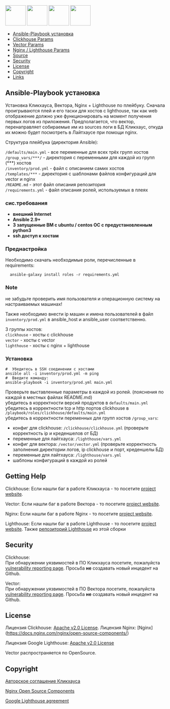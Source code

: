 <img src="https://lh3.googleusercontent.com/JsGtt7BHEbHhQl5OzJikROL49WGoN0fBNcU_mvLRjWqx7nm7r7rzdG0DpET4qcK1FhNkFpcKf600G-Eoxx-_q3D4iA=s120" height="64px"/>

<img src="https://1000logos.net/wp-content/uploads/2020/08/Nginx-Logo.png" height="64px"/>

<img src="https://external-content.duckduckgo.com/iu/?u=https%3A%2F%2Fpic1.zhimg.com%2Fv2-7274d4af687f7812cb4c09ef147242db_720w.jpg%3Fsource%3D172ae18b&f=1&nofb=1&ipt=d7e1e1ab7d445fb1cc888f914142808d055f6ff282dce3b87e6733cc20eca6e6&ipo=images" height="64px"/>

<img src="https://external-content.duckduckgo.com/iu/?u=https%3A%2F%2Flogowik.com%2Fcontent%2Fuploads%2Fimages%2Fvector-by-datadog8674.jpg&f=1&nofb=1&ipt=d8fcaef7abcab58bdf965833c415455457f0a76b1755602389b3bf25af22e21a&ipo=images" height="64px" />

- [Ansible-Playbook установка](#Ansible-Install)
- [Clickhouse Params](#Clickhouse-Params)
- [Vector Params](#Vector-Params)
- [Nginx / Lighthouse Params](#nginx-Params)
- [Source](#getting-help)
- [Security](#security)
- [License](#license)
- [Copyright](#copyright)
- [Links](#links)

## Ansible-Playbook установка

Установка Кликхауса, Вектора, Nginx + Lighthouse по плейбуку.
Сначала проигрываются плей и его таски для хостов с lighthouse, так как web отображение должно уже функционировать на момент получения первых логов из приложения. Предполагается, что вектор, перенаправляет собираемые им из sources логи в БД Кликхаус, откуда их можно будет посмотреть в Лайтхаусе при помощи nginx.

Структура плейбука (директория Ansible):

`/defaults/main.yml` - все переменные для всех трёх групп хостов
<br>
`/group_vars/***/` - директория с переменными для каждой из групп (\*\*\*) хостов
<br>`/inventory/prod.yml` - файл с описанием самих хостов
<br> `/templates/***` - директория с шаблонами файлов конфигураций для vector и nginx
<br>
`/README.md` - этот файл описания репозитория
<br>
`/requirements.yml` - файл описания ролей, используемых в плеях

### сис.требования

- **внешний Internet**
- **Ansible 2.9+**
- **3 запущенные ВМ с ubuntu / centos ОС с предустановленным python3**
- **ssh доступ к хостам**

### Преднастройка

Необходимо скачать необходимые роли, перечисленные в requirements:

      ansible-galaxy install roles -r requirements.yml

### Note

не забудьте проверить имя пользователя и операционную систему на настраиваемых машинах!

Также необходимо внести ip машин и имена пользователей в файл `inventory/prod.yml` в ansible_host и ansible_user соответственно.

3 группы хостов: <br>
`clickhouse` - хосты с clickhouse <br>
`vector` - хосты с vector <br>
`lighthouse` - хосты с nginx + lighthouse

### Установка

    #  Убедитесь в SSH соединении с хостами
    ansible all -i inventory/prod.yml -m ping
    #  Введите команду:
    ansible-playbook -i inventory/prod.yml main.yml

Проверьте выставленные параметры в каждой из ролей. (пояснения по каждой в местных файлах README.md)
<br>
убедитесь в корректности версий продуктов в `defaults/main.yml` <br>
убедитесь в корректности tcp и http портов clickhouse в `/playbook/roles/clickhouse/defaults/main.yml` <br>
убедитесь в корректности переменных для групп хостов `/group_vars`:

- конфиг для clickhouse: `/clickhouse/clickhouse.yml` (проверьте корректность ip и креденшелов от БД)
- переменные для лайтхауса: `/lighthouse/vars.yml`
- конфиг для вектора: `/vector/vector.yml` (проверьте корректность заполнения директории логов, ip clickhouse и порт, креденшелы БД)
- переменные для лайтхауса: `/lighthouse/vars.yml`
- шаблоны конфигураций в каждой из ролей

## Getting Help

Clickhouse:
Если нашли баг в работе Кликхауса - то посетите [project website](https://clickhouse.com/).

Vector:
Если нашли баг в работе Вектора - то посетите [project website](https://vector.dev/).

Nginx:
Если нашли баг в работе Nginx - то посетите [project website](https://nginx.org/en/).

Lighthouse:
Если нашли баг в работе Lighthouse - то посетите [project website](https://github.com/GoogleChrome/lighthouse).
Также [репозиторий Lighthouse](https://github.com/VKCOM/lighthouse.git) из этой сборки

## Security

Clickhouse:
<br>
При обнаружении уязвимостей в ПО Кликхауса посетите, пожалуйста [vulnerability reporting page](https://trust.clickhouse.com/). Просьба **не** создавать новый инцедент на Github.

Vector:
<br>
При обнаружении уязвимостей в ПО Вектора посетите, пожалуйста [vulnerability reporting page](https://github.com/vectordotdev/vector/blob/master/SECURITY.md#vulnerability-reporting). Просьба **не** создавать новый инцедент на Github.

## License

Лицензия Clickhouse: [Apache v2.0 License](https://github.com/opensearch-project/ansible-playbook/blob/main/LICENSE.txt).
Лицензия Nginx: [Nginx] (https://docs.nginx.com/nginx/open-source-components/)

Лицензия Google Lighthouse: [Apache v2.0 License](https://github.com/GoogleChrome/lighthouse/blob/main/LICENSE)

Vector распространяется по OpenSource.

## Copyright

[Авторское соглашение Кликхауса](https://clickhouse.com/legal/agreements/terms-of-service)

[Nginx Open Source Components](https://docs.nginx.com/nginx/open-source-components/)

[Google Lighthouse agreement](https://github.com/GoogleChrome/lighthouse/blob/main/LICENSE)
